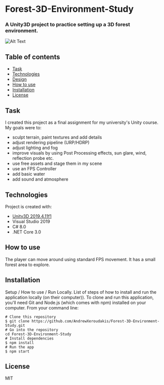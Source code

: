 # Forest-3D-Environment-Study
### A Unity3D project to practice setting up a 3D forest environment. 

![Alt Text](https://media.giphy.com/media/203mDs4rNyBSS7DWZJ/giphy.gif)

## Table of contents
* [Task](#task)
* [Technologies](#technologies)
* [Design](#design)
* [How to use](#how-to-use)
* [Installation](#installation)
* [License](#license)

## Task
I created this project as a final assignment for my university's Unity course.
My goals were to:
* sculpt terrain, paint textures and add details
* adjust rendering pipeline (URP/HDRP)
* adjust lighting and fog
* improve visuals by using Post Processing effects, sun glare, wind, reflection probe etc.
* use free assets and stage them in my scene
* use an FPS Controller
* add basic water
* add sound and atmosphere

## Technologies
Project is created with:
* [Unity3D 2019.4.11f1](https://unity3d.com/get-unity/download/archive)
* Visual Studio 2019
* C# 8.0
* .NET Core 3.0

## How to use
The player can move around using standard FPS movement. It has a small forest area to explore.

## Installation
Setup / How to use / Run Locally. List of steps of how to install and run the application locally (on their computer)).
To clone and run this application, you'll need Git and Node.js (which comes with npm) installed on your computer. From your command line:
```
# Clone this repository
$ git clone https://github.com/AndrewXeroudakis/Forest-3D-Environment-Study.git
# Go into the repository
cd Forest-3D-Environment-Study
# Install dependencies
$ npm install
# Run the app
$ npm start
```
## License
MIT
